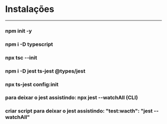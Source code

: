 # Instalações
---
### npm init -y
### npm i -D typescript
### npx tsc --init
### npm i -D jest ts-jest @types/jest
### npx ts-jest config:init
### para deixar o jest assistindo: npx jest --watchAll (CLI)
### criar script para deixar o jest assistindo: "test:wacth": "jest --watchAll"
